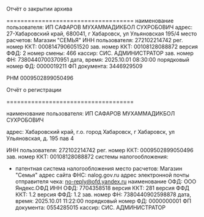 Отчёт о закрытии архива

====================================
наименование пользователя: ИП САФАРОВ МУХАММАДИКБОЛ СУХРОБОВИЧ
адрес: 27-Хабаровский край, 680041, г Хабаровск, ул Ульяновская 195/4
место расчетов: Магазин "СЕМЬЯ"
ИНН пользователя: 272102214742
рег. номер ККТ: 0008147906051520
зав. номер ККТ: 00108128088872
версия ФФД: 2
номер смены: 466
кассир: СИС. АДМИНИСТРАТОР
зав. номер ФН: 7380440700370951
дата, время: 2025.10.01 08:30:00
порядковый номер ФД: 0000019211
ФП документа: 3446929509

РНМ 0009502899050496

Отчёт о регистрации

====================================

наименование пользователя: ИП САФАРОВ МУХАММАДИКБОЛ СУХРОБОВИЧ

адрес: Хабаровский край, г.о. город Хабаровск, г Хабаровск, ул Ульяновская, д. 195 пав 4

ИНН пользователя: 272102214742
рег. номер ККТ: 0009502899050496
зав. номер ККТ: 00108128088872
системы налогообложения:
- патентная система налогообложения
место расчетов: Магазин "Семья"
адрес сайта ФНС: nalog.gov.ru
адрес электронной почты отправителя чека: no-reply@ofd.yandex.ru
наименование ОФД: ООО Яндекс.ОФД
ИНН ОФД: 7704358518
версия ККТ: 281
версия ФФД ККТ: 1.2
версия ФФД: 1.2
зав. номер ФН: 7380440902598878
дата, время: 2025.10.01 11:22:00
порядковый номер ФД: 0000000001
ФП документа: 0554285015
кассир: СИС. АДМИНИСТРАТОР